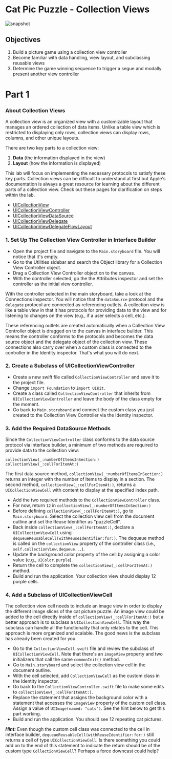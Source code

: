 # Cat Pic Puzzle - Collection Views

![snapshot](https://s3.amazonaws.com/learn-verified/cat-puzzle-snapshot.png)

## Objectives
1. Build a picture game using a collection view controller
2. Become familiar with data handling, view layout, and subclassing reusable views
3. Determine the game winning sequence to trigger a segue and modally present another view controller

# Part 1

### About Collection Views

A collection view is an organized view with a customizable layout that manages an ordered collection of data items. Unlike a table view which is restricted to displaying only rows, collection views can display rows, columns, and other unique layouts.

There are two key parts to a collection view:
 1. __Data__ (the information displayed in the view)
 2. __Layout__ (how the information is displayed)

This lab will focus on implementing the necessary protocols to satisfy these key parts. Collection views can be difficult to understand at first but Apple's documentation is always a great resource for learning about the different parts of a collection view. Check out these pages for clarification on steps within the lab.

 * [UICollectionView](https://developer.apple.com/reference/uikit/uicollectionview)
 * [UICollectionViewController](https://developer.apple.com/reference/uikit/uicollectionviewcontroller)
 * [UICollectionViewDataSource](https://developer.apple.com/reference/uikit/uicollectionviewdatasource)
 * [UICollectionViewDelegate](https://developer.apple.com/reference/uikit/uicollectionviewdelegate)
 * [UICollectionViewDelegateFlowLayout](https://developer.apple.com/reference/uikit/uicollectionviewdelegateflowlayout)

### 1. Set Up The Collection View Controller in Interface Builder

 * Open the project file and navigate to the `Main.storyboard` file. You will notice that it's empty.
 * Go to the Utilities sidebar and search the Object library for a Collection View Controller object.
 * Drag a Collection View Controller object on to the canvas.
 * With the controller selected, go the the Attributes inspector and set the controller as the initial view controller.

With the controller selected in the main storyboard, take a look at the Connections inspector. You will notice that the `dataSource` protocol and the `delegate` protocol are connected as referencing outlets. A collection view is like a table view in that it has protocols for providing data to the view and for listening to changes on the view (e.g., if a user selects a cell, etc.).

These referencing outlets are created automatically when a Collection View Controller object is dragged on to the canvas in interface builder. This means the controller conforms to the protocols and becomes the data source object and the delegate object of the collection view. These connections also carry over when a custom class is connected to the controller in the Identity inspector. That's what you will do next.

### 2. Create a Subclass of UICollectionViewController

 * Create a new swift file called `CollectionViewController` and save it to the project file.
 * Change `import Foundation` to `import UIKit`.
 * Create a class called `CollectionViewController` that inherits from `UICollectionViewController` and leave the body of the class empty for the moment.
 * Go back to `Main.storyboard` and connect the custom class you just created to the Collection View Controller via the Identity inspector.

### 3. Add the Required DataSource Methods

Since the `CollectionViewController` class conforms to the data source protocol via interface builder, a minimum of two methods are required to provide data to the collection view:

 `collectionView(_:numberOfItemsInSection:)`<br>
 `collectionView(_:cellForItemAt:)`

The first data source method, `collectionView(_:numberOfItemsInSection:)` returns an integer with the number of items to display in a section. The second method, `collectionView(_:cellForItemAt:)`, returns a `UICollectionViewCell` with content to display at the specified index path.

 * Add the two required methods to the `CollectionViewController` class.
 * For now, return `12` in `collectionView(_:numberOfItemsInSection:)`
 * Before defining `collectionView(_:cellForItemAt:)`, go to `Main.storyboard`. Select the collection view cell from the document outline and set the Reuse Identifier as "puzzleCell".
 * Back inside `collectionView(_:cellForItemAt:)`, declare a `UICollectionViewCell` using `dequeueReusableCell(withReuseIdentifier:for:)`. The dequeue method is called on the `collectionView` property of the controller class (i.e., `self.collectionView.dequeue...`).
 * Update the background color property of the cell by assigning a color value (e.g., `UIColor.purple`).
 * Return the cell to complete the `collectionView(_:cellForItemAt:)` method.
 * Build and run the application. Your collection view should display 12 purple cells.

### 4. Add a Subclass of UICollectionViewCell

The collection view cell needs to include an image view in order to display the different image slices of the cat picture puzzle. An image view could be added to the cell directly inside of `collectionView(_:cellForItemAt:)` but a better approach is to subclass a `UICollectionViewCell`. This way the subclass can handle all the functionality that only relates to the cell. This approach is more organized and scalable. The good news is the subclass has already been created for you.

 * Go to the `CollectionViewCell.swift` file and review the subclass of `UICollectionViewCell`. Note that there's an `imageView` property and two initializers that call the same `commonInit()` method.
 * Go to `Main.storyboard` and select the collection view cell in the document outline.
 * With the cell selected, add `CollectionViewCell` as the custom class in the Identity inspector.
 * Go back to the `CollectionViewController.swift` file to make some edits to `collectionView(_:cellForItemAt:)`.
 * Replace the statement that assigns the background color with a statement that accesses the `imageView` property of the custom cell class. Assign a value of `UIImage(named: "cats")`. See the hint below to get this part working.
 * Build and run the application. You should see 12 repeating cat pictures.

_**Hint:**_ Even though the custom cell class was connected to the cell in interface builder, `dequeueReusableCell(withReuseIdentifier:for:)` still returns a cell of type `UICollectionViewCell`. Is there something you could add on to the end of this statement to indicate the return should be of the custom type `CollectionViewCell`? Perhaps a force downcast could help?
